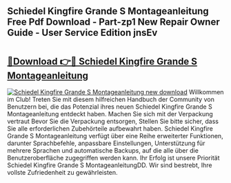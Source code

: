 ## Schiedel Kingfire Grande S Montageanleitung Free Pdf Download - Part-zp1 New Repair Owner Guide - User Service Edition jnsEv

# <h2><a href="http://df8tja.blite.top/?on=Schiedel+Kingfire+Grande+S+Montageanleitung">🔗Download 👉🔴 Schiedel Kingfire Grande S Montageanleitung</a></h2>

[![Schiedel Kingfire Grande S Montageanleitung new download](https://i.imgur.com/lujVjoI.png)](http://df8tja.blite.top/?on=Schiedel+Kingfire+Grande+S+Montageanleitung)
Willkommen im Club! Treten Sie mit diesem hilfreichen Handbuch der Community von Benutzern bei, die das Potenzial ihres neuen Schiedel Kingfire Grande S Montageanleitung entdeckt haben. Machen Sie sich mit der Verpackung vertraut Bevor Sie die Verpackung entsorgen, Stellen Sie bitte sicher, dass Sie alle erforderlichen Zubehörteile aufbewahrt haben. Schiedel Kingfire Grande S Montageanleitung verfügt über eine Reihe erweiterter Funktionen, darunter Sprachbefehle, anpassbare Einstellungen, Unterstützung für mehrere Sprachen und automatische Backups, auf die alle über die Benutzeroberfläche zugegriffen werden kann. Ihr Erfolg ist unsere Priorität Schiedel Kingfire Grande S MontageanleitungDD. Wir sind bestrebt, Ihre vollste Zufriedenheit zu gewährleisten.

